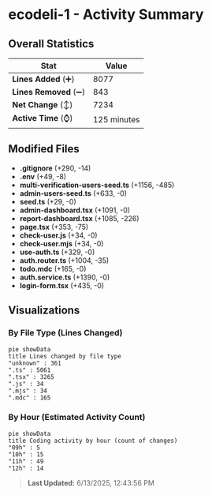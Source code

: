 # ecodeli-1 - Activity Summary 

## Overall Statistics

| Stat                   | Value                                                             |
| ---------------------- | ----------------------------------------------------------------- |
| **Lines Added** (➕)   | 8077                                          |
| **Lines Removed** (➖) | 843                                        |
| **Net Change** (↕)    | 7234                |
| **Active Time** (⌚)   | 125 minutes |


## Modified Files
- **.gitignore** (+290, -14)
- **.env** (+49, -8)
- **multi-verification-users-seed.ts** (+1156, -485)
- **admin-users-seed.ts** (+633, -0)
- **seed.ts** (+29, -0)
- **admin-dashboard.tsx** (+1091, -0)
- **report-dashboard.tsx** (+1085, -226)
- **page.tsx** (+353, -75)
- **check-user.js** (+34, -0)
- **check-user.mjs** (+34, -0)
- **use-auth.ts** (+329, -0)
- **auth.router.ts** (+1004, -35)
- **todo.mdc** (+165, -0)
- **auth.service.ts** (+1390, -0)
- **login-form.tsx** (+435, -0)

## Visualizations

### By File Type (Lines Changed)

```mermaid
pie showData
title Lines changed by file type
"unknown" : 361
".ts" : 5061
".tsx" : 3265
".js" : 34
".mjs" : 34
".mdc" : 165
```

### By Hour (Estimated Activity Count)

```mermaid
pie showData
title Coding activity by hour (count of changes)
"09h" : 5
"10h" : 15
"11h" : 49
"12h" : 14
```


> **Last Updated:** 6/13/2025, 12:43:56 PM
